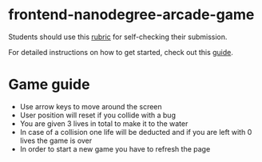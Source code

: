 frontend-nanodegree-arcade-game
===============================

Students should use this [rubric](https://www.udacity.com/course/viewer/#!/c-nd001/l-2696458597/m-2687128535) for self-checking their submission.

For detailed instructions on how to get started, check out this [guide](https://docs.google.com/document/d/1v01aScPjSWCCWQLIpFqvg3-vXLH2e8_SZQKC8jNO0Dc/pub?embedded=true).


Game guide
===============================
- Use arrow keys to move around the screen
- User position will reset if you collide with a bug
- You are given 3 lives in total to make it to the water
- In case of a collision one life will be deducted and if you are left with 0 lives the game is over
- In order to start a new game you have to refresh the page
